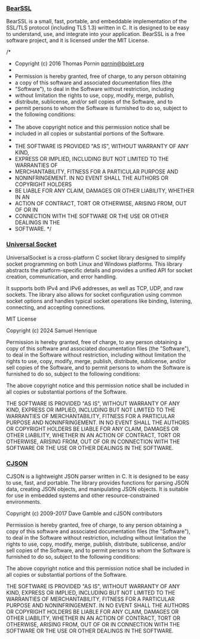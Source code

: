 

### [BearSSL](https://bearssl.org/)
BearSSL is a small, fast, portable, and embeddable implementation of the SSL/TLS protocol (including TLS 1.3) written in C. It is designed to be easy to understand, use, and integrate into your application. BearSSL is a free software project, and it is licensed under the MIT License.


/*
 * Copyright (c) 2016 Thomas Pornin <pornin@bolet.org>
 *
 * Permission is hereby granted, free of charge, to any person obtaining 
 * a copy of this software and associated documentation files (the
 * "Software"), to deal in the Software without restriction, including
 * without limitation the rights to use, copy, modify, merge, publish,
 * distribute, sublicense, and/or sell copies of the Software, and to
 * permit persons to whom the Software is furnished to do so, subject to
 * the following conditions:
 *
 * The above copyright notice and this permission notice shall be 
 * included in all copies or substantial portions of the Software.
 *
 * THE SOFTWARE IS PROVIDED "AS IS", WITHOUT WARRANTY OF ANY KIND, 
 * EXPRESS OR IMPLIED, INCLUDING BUT NOT LIMITED TO THE WARRANTIES OF
 * MERCHANTABILITY, FITNESS FOR A PARTICULAR PURPOSE AND 
 * NONINFRINGEMENT. IN NO EVENT SHALL THE AUTHORS OR COPYRIGHT HOLDERS
 * BE LIABLE FOR ANY CLAIM, DAMAGES OR OTHER LIABILITY, WHETHER IN AN
 * ACTION OF CONTRACT, TORT OR OTHERWISE, ARISING FROM, OUT OF OR IN
 * CONNECTION WITH THE SOFTWARE OR THE USE OR OTHER DEALINGS IN THE
 * SOFTWARE.
 */


### [Universal Socket](https://github.com/SamuelHenriqueDeMoraisVitrio/UniversalSocket)

UniversalSocket is a cross-platform C socket library designed to simplify socket programming on both Linux and Windows platforms. This library abstracts the platform-specific details and provides a unified API for socket creation, communication, and error handling.

It supports both IPv4 and IPv6 addresses, as well as TCP, UDP, and raw sockets. The library also allows for socket configuration using common socket options and handles typical socket operations like binding, listening, connecting, and accepting connections.

MIT License

Copyright (c) 2024 Samuel Henrique

Permission is hereby granted, free of charge, to any person obtaining a copy
of this software and associated documentation files (the "Software"), to deal
in the Software without restriction, including without limitation the rights
to use, copy, modify, merge, publish, distribute, sublicense, and/or sell
copies of the Software, and to permit persons to whom the Software is
furnished to do so, subject to the following conditions:

The above copyright notice and this permission notice shall be included in all
copies or substantial portions of the Software.

THE SOFTWARE IS PROVIDED "AS IS", WITHOUT WARRANTY OF ANY KIND, EXPRESS OR
IMPLIED, INCLUDING BUT NOT LIMITED TO THE WARRANTIES OF MERCHANTABILITY,
FITNESS FOR A PARTICULAR PURPOSE AND NONINFRINGEMENT. IN NO EVENT SHALL THE
AUTHORS OR COPYRIGHT HOLDERS BE LIABLE FOR ANY CLAIM, DAMAGES OR OTHER
LIABILITY, WHETHER IN AN ACTION OF CONTRACT, TORT OR OTHERWISE, ARISING FROM,
OUT OF OR IN CONNECTION WITH THE SOFTWARE OR THE USE OR OTHER DEALINGS IN THE
SOFTWARE.

### [CJSON](https://github.com/DaveGamble/cJSON)

CJSON is a lightweight JSON parser written in C. It is designed to be easy to use, fast, and portable. The library provides functions for parsing JSON data, creating JSON objects, and manipulating JSON objects. It is suitable for use in embedded systems and other resource-constrained environments.


Copyright (c) 2009-2017 Dave Gamble and cJSON contributors

Permission is hereby granted, free of charge, to any person obtaining a copy
of this software and associated documentation files (the "Software"), to deal
in the Software without restriction, including without limitation the rights
to use, copy, modify, merge, publish, distribute, sublicense, and/or sell
copies of the Software, and to permit persons to whom the Software is
furnished to do so, subject to the following conditions:

The above copyright notice and this permission notice shall be included in
all copies or substantial portions of the Software.

THE SOFTWARE IS PROVIDED "AS IS", WITHOUT WARRANTY OF ANY KIND, EXPRESS OR
IMPLIED, INCLUDING BUT NOT LIMITED TO THE WARRANTIES OF MERCHANTABILITY,
FITNESS FOR A PARTICULAR PURPOSE AND NONINFRINGEMENT. IN NO EVENT SHALL THE
AUTHORS OR COPYRIGHT HOLDERS BE LIABLE FOR ANY CLAIM, DAMAGES OR OTHER
LIABILITY, WHETHER IN AN ACTION OF CONTRACT, TORT OR OTHERWISE, ARISING FROM,
OUT OF OR IN CONNECTION WITH THE SOFTWARE OR THE USE OR OTHER DEALINGS IN
THE SOFTWARE.
